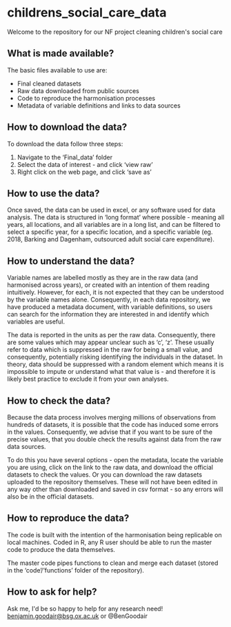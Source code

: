 # childrens_social_care_data
Welcome to the repository for our NF project cleaning children's social care


## What is made available?
The basic files available to use are:
 - Final cleaned datasets
 - Raw data downloaded from public sources
 - Code to reproduce the harmonisation processes
 - Metadata of variable definitions and links to data sources


## How to download the data?
To download the data follow three steps:
1) Navigate to the ‘Final_data’ folder
2) Select the data of interest - and click ‘view raw’
3) Right click on the web page, and click ‘save as’


## How to use the data?
Once saved, the data can be used in excel, or any software used for data analysis. The data is structured in ‘long format’ where possible - meaning all years, all locations, and all variables are in a long list, and can be filtered to select a specific year, for a specific location, and a specific variable (eg. 2018, Barking and Dagenham, outsourced adult social care expenditure). 


## How to understand the data?
Variable names are labelled mostly as they are in the raw data (and harmonised across years), or created with an intention of them reading intuitively. However, for each, it is not expected that they can be understood by the variable names alone. Consequently, in each data repository, we have produced a metadata document, with variable definitions, so users can search for the information they are interested in and identify which variables are useful. 

The data is reported in the units as per the raw data. Consequently, there are some values which may appear unclear such as ‘c’, ‘z’. These usually refer to data which is suppressed in the raw for being a small value, and consequently, potentially risking identifying the individuals in the dataset. In theory, data should be suppressed with a random element which means it is impossible to impute or understand what that value is - and therefore it is likely best practice to exclude it from your own analyses.

## How to check the data?
Because the data process involves merging millions of observations from hundreds of datasets, it is possible that the code has induced some errors in the values. Consequently, we advise that if you want to be sure of the precise values, that you double check the results against data from the raw data sources.

To do this you have several options - open the metadata, locate the variable you are using, click on the link to the raw data, and download the official datasets to check the values. Or you can download the raw datasets uploaded to the repository themselves. These will not have been edited in any way other than downloaded and saved in csv format - so any errors will also be in the official datasets.

## How to reproduce the data?
The code is built with the intention of the harmonisation being replicable on local machines. Coded in R, any R user should be able to run the master code to produce the data themselves.

The master code pipes functions to clean and merge each dataset (stored in the ‘code’/’functions’ folder of the repository).

## How to ask for help?

Ask me, I'd be so happy to help for any research need! benjamin.goodair@bsg.ox.ac.uk or @BenGoodair 
